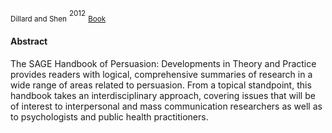 <sub>Dillard and Shen</sub>
<sup>2012</sup>
<sub>[Book](https://www.amazon.com/SAGE-Handbook-Persuasion-Developments-Handbooks-dp-1412983134/dp/1412983134/ref=mt_other?_encoding=UTF8&me=&qid=)</sub>

#### Abstract
The SAGE Handbook of Persuasion: Developments in Theory and Practice provides readers with logical, comprehensive summaries of research in a wide range of areas related to persuasion. From a topical standpoint, this handbook takes an interdisciplinary approach, covering issues that will be of interest to interpersonal and mass communication researchers as well as to psychologists and public health practitioners.